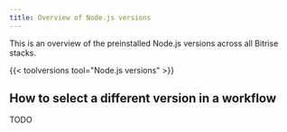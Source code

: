 ```yaml
---
title: Overview of Node.js versions
---
```


This is an overview of the preinstalled Node.js versions across all Bitrise stacks.

{{< toolversions tool="Node.js versions" >}}

## How to select a different version in a workflow

TODO
